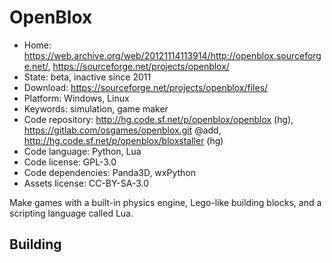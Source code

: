 # OpenBlox

- Home: https://web.archive.org/web/20121114113914/http://openblox.sourceforge.net/, https://sourceforge.net/projects/openblox/
- State: beta, inactive since 2011
- Download: https://sourceforge.net/projects/openblox/files/
- Platform: Windows, Linux
- Keywords: simulation, game maker
- Code repository: http://hg.code.sf.net/p/openblox/openblox (hg), https://gitlab.com/osgames/openblox.git @add, http://hg.code.sf.net/p/openblox/bloxstaller (hg)
- Code language: Python, Lua
- Code license: GPL-3.0
- Code dependencies: Panda3D, wxPython
- Assets license: CC-BY-SA-3.0

Make games with a built-in physics engine, Lego-like building blocks, and a scripting language called Lua.

## Building
